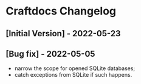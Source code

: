 # Craftdocs Changelog

## [Initial Version] - 2022-05-23

## [Bug fix] - 2022-05-05

- narrow the scope for opened SQLite databases;
- catch exceptions from SQLite if such happens.
